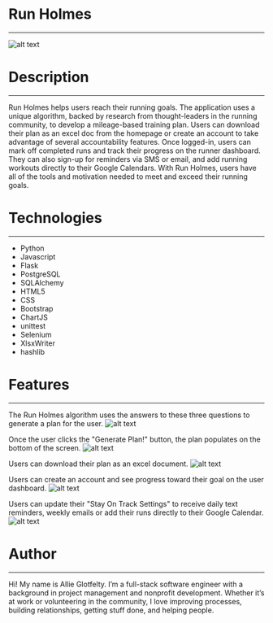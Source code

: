 # Run Holmes
--- 
![alt text](https://raw.githubusercontent.com/allieglotfelty/running-plan/master/README/run_holmes_homepage.png "Homepage")


# Description
---
Run Holmes helps users reach their running goals. The application uses a unique algorithm, backed by research from thought-leaders in the running community, to develop a mileage-based training plan. Users can download their plan as an excel doc from the homepage or create an account to take advantage of several accountability features. Once logged-in, users can mark off completed runs and track their progress on the runner dashboard. They can also sign-up for reminders via SMS or email, and add running workouts directly to their Google Calendars. With Run Holmes, users have all of the tools and motivation needed to meet and exceed their running goals.


# Technologies
---
 - Python
 - Javascript
 - Flask
 - PostgreSQL
 - SQLAlchemy
 - HTML5
 - CSS
 - Bootstrap
 - ChartJS
 - unittest
 - Selenium
 - XlsxWriter
 - hashlib


# Features
---
The Run Holmes algorithm uses the answers to these three questions to generate a plan for the user.
![alt text](https://raw.githubusercontent.com/allieglotfelty/running-plan/master/README/run_holmes_homepage.png "Homepage")

Once the user clicks the "Generate Plan!" button, the plan populates on the bottom of the screen.
![alt text](https://raw.githubusercontent.com/allieglotfelty/running-plan/master/static/run_holmes_homepage_with_plan.png "Homepage with plan")

Users can download their plan as an excel document.
![alt text](https://raw.githubusercontent.com/allieglotfelty/running-plan/master/static/run_holmes_excel_doc.png "Excel Download")

Users can create an account and see progress toward their goal on the user dashboard.
![alt text](https://raw.githubusercontent.com/allieglotfelty/running-plan/master/static/run_holmes_dashboard.png "Dashboard")

Users can update their "Stay On Track Settings" to receive daily text reminders, weekly emails or add their runs directly to their Google Calendar.
![alt text](https://raw.githubusercontent.com/allieglotfelty/running-plan/master/static/run_holmes_stay_on_track_settings.png "Stay On Track Settings")

 
# Author
---
Hi! My name is Allie Glotfelty. I’m a full-stack software engineer with a background in project management and nonprofit development. Whether it’s at work or volunteering in the community, I love improving processes, building relationships, getting stuff done, and helping people. 